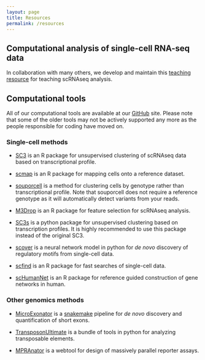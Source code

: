 ```yaml
---
layout: page 
title: Resources
permalink: /resources
---
```


## Computational analysis of single-cell RNA-seq data

In collaboration with many others, we develop and maintain this [teaching resource](https:www.singlecellcourse.org) for teaching scRNAseq analysis.

## Computational tools

All of our computational tools are available at our [GitHub](https://github.com/hemberg-lab) site. Please note that some of the older tools may not be actively supported any more as the people responsible for coding have moved on.

### Single-cell methods

* [SC3](https://www.bioconductor.org/packages/release/bioc/html/SC3.html) is an R package for unsupervised clustering of scRNAseq data based on transcriptional profile.

* [scmap](https://www.bioconductor.org/packages/release/bioc/html/scmap.html) is an R package for mapping cells onto a reference dataset.

* [souporcell](https://github.com/wheaton5/souporcell) is a method for clustering cells by genotype rather than transcriptional profile. Note that souporcell does not require a reference genotype as it will automatically detect variants from your reads.

* [M3Drop](http://www.bioconductor.org/packages/release/bioc/html/M3Drop.html) is an R package for feature selection for scRNAseq analysis.

* [SC3s](https://github.com/hemberg-lab/sc3s/) is a python package for unsupervised clustering based on transcription profiles. It is highly recommended to use this package instead of the original SC3.

* [scover](https://github.com/jacobhepkema/scover) is a neural network model in python for *de novo* discovery of regulatory motifs from single-cell data.

* [scfind](https://github.com/hemberg-lab/scfind) is an R package for fast searches of single-cell data.

* [scHumanNet](https://github.com/netbiolab/scHumanNet) is an R package for reference guided construction of gene networks in human.

### Other genomics methods

* [MicroExonator](https://github.com/hemberg-lab/MicroExonator) is a [snakemake](https://snakemake.readthedocs.io/en/stable/) pipeline for *de novo* discovery and quantification of short exons.

* [TransposonUltimate](https://github.com/DerKevinRiehl/TransposonUltimate) is a bundle of tools in python for analyzing transposable elements.

* [MPRAnator](https://www.sanger.ac.uk/tool/mpranator/) is a webtool for design of massively parallel reporter assays.



